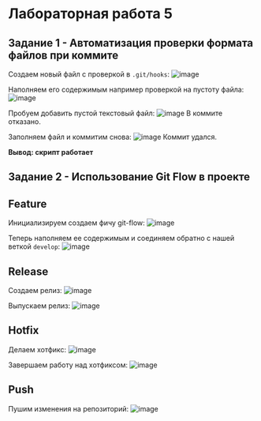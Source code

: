 # Лабораторная работа 5

## Задание 1 - Автоматизация проверки формата файлов при коммите

Создаем новый файл с проверкой в `.git/hooks`:
![image](https://github.com/user-attachments/assets/155a4533-30bb-4468-acae-a80d9570923a)

Наполняем его содержимым например проверкой на пустоту файла:
![image](https://github.com/user-attachments/assets/db1f98f2-d39e-44ec-859f-7be578c1173a)

Пробуем добавить пустой текстовый файл:
![image](https://github.com/user-attachments/assets/e656ce65-d953-4317-8e0c-6a8c37a30c9c)
В коммите отказано.

Заполняем файл и коммитим снова:
![image](https://github.com/user-attachments/assets/4fe67f7c-31db-478b-8036-9d641e884622)
Коммит удался.

__Вывод: скрипт работает__

## Задание 2 - Использование Git Flow в проекте

## Feature
Инициализируем создаем фичу git-flow:
![image](https://github.com/user-attachments/assets/57b158e4-ad57-4c81-be72-f77e81aa3977)

Теперь наполняем ее содержимым и соединяем обратно с нашей веткой `develop`:
![image](https://github.com/user-attachments/assets/debaac9a-7ca3-4a9c-a057-31975e3d5076)

## Release

Создаем релиз:
![image](https://github.com/user-attachments/assets/a95ea45d-6cb5-4304-9cba-9ea67a507f49)

Выпускаем релиз:
![image](https://github.com/user-attachments/assets/accdb14d-e6c3-480b-9e23-6039b4fc8986)

## Hotfix

Делаем хотфикс:
![image](https://github.com/user-attachments/assets/7b08fa7f-8387-431e-ad9b-aae01bd95184)

Завершаем работу над хотфиксом:
![image](https://github.com/user-attachments/assets/48e8b4cf-4d9c-4527-a280-2027cca99f31)

## Push

Пушим изменения на репозиторий:
![image](https://github.com/user-attachments/assets/c21f6f35-3aed-4d77-bfca-779f785bf32c)

